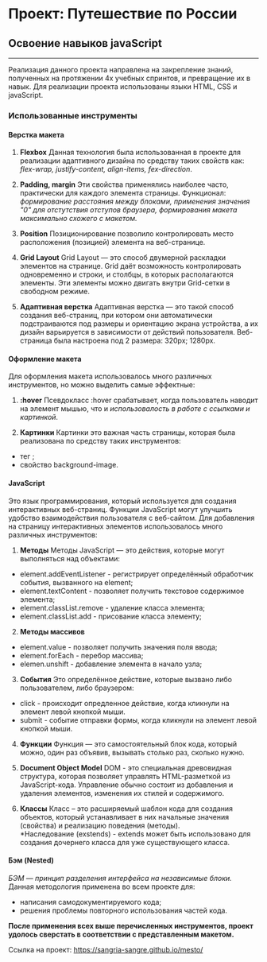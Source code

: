 # Проект: Путешествие по России
## Освоение навыков javaScript
------
Реализация данного проекта направлена на закрепление знаний, полученных на протяжении 4х учебных спринтов, и превращение их в навык. 
Для реализации проекта использованы языки HTML, CSS и javaScript.

 ### Использованные инструменты
 ####  Верстка макета
 1. **Flexbox**
 Данная технология была использованная в проекте для реализации адаптивного дизайна по средству таких свойств как: *flex-wrap, justify-content, align-items, fex-direction*.

 2. **Padding, margin**
 Эти свойства применялись наиболее часто, практически для каждого элемента страницы. Функционал: *формирование расстояния между блоками, применения значения "0" для отстутствия отступов браузера, формирования макета максимально схожего с макетом.*

 3. **Position**
 Позиционирование позволило контролировать место расположения (позицией) элемента на веб-странице.

 4. **Grid Layout**
 Grid Layout — это способ двумерной раскладки элементов на странице. Grid даёт возможность контролировать одновременно и строки, и столбцы, в которых располагаются элементы. Эти элементы можно двигать внутри Grid-сетки в свободном режиме.

 5.  **Адаптивная верстка**
 Адаптивная верстка — это такой способ создания веб-страниц, при котором они автоматически подстраиваются под размеры и ориентацию экрана устройства, а их дизайн варьируется в зависимости от действий пользователя. Веб-страница была настроена под 2 размера: 320px; 1280px.


 ####  Оформление макета
 Для оформления макета использовалось много различных инструментов, но можно выделить самые эффектные:
 1. **:hover**
 Псевдокласс :hover срабатывает, когда пользователь наводит на элемент мышью, что и *использовалость в работе с ссылками и картинкой*.
 
 2.  **Картинки**
 Картинки это важная часть страницы, которая была реализована по средству таких инструментов: 
 * тег <img>;
 * свойство background-image.


 ####  JavaScript
  Это язык программирования, который используется для создания интерактивных веб-страниц. Функции JavaScript могут улучшить удобство взаимодействия пользователя с веб-сайтом. Для добавления на страницу интерактивных элементов использовалось много различных инструментов:
  1. **Методы**
 Методы JavaScript — это действия, которые могут выполняться над объектами:
 * element.addEventListener - регистрирует определённый обработчик события, вызванного на element;
 * element.textContent - позволяет получить текстовое содержимое элемента;
 * element.classList.remove - удаление класса элемента;
 * element.classList.add - присование класса элементу;

  2. **Методы массивов**
 * element.value - позволяет получить значения поля ввода;
 * element.forEach - перебор массива;
 * elemen.unshift - добавление элемента в начало узла;
 
  3.  **События**
 Это определённое действие, которые вызвано либо пользователем, либо браузером:
 * click - происходит опредленное действие, когда кликнули на элемент левой кнопкой мыши.
 * submit - событие отправки формы, когда кликнули на элемент левой кнопкой мыши.

  4.  **Функции**
 Функция — это самостоятельный блок кода, который можно, один раз объявив, вызывать столько раз, сколько нужно. 

  5.  **Document Object Model**
  DOM -  это специальная древовидная структура, которая позволяет управлять HTML-разметкой из JavaScript-кода. Управление обычно состоит из добавления и удаления элементов, изменения их стилей и содержимого.

  6. **Классы**
   Класс – это расширяемый шаблон кода для создания объектов, который устанавливает в них начальные значения (свойства) и реализацию поведения (методы).  
   *Наследование (exstends) - extends может быть использовано для создания дочернего класса для уже существующего класса.  

 ####  Бэм (Nested)
 *БЭМ — принцип разделения интерфейса на независимые блоки.*
 Данная методология применена во всем проекте для: 
 * написания самодокументируемого кода;
 * решения проблемы повторного использования частей кода.
 

**После применения всех выше перечисленных инструментов, проект удолось сверстать в соответствии с представленным макетом.**

 Ссылка на проект: https://sangria-sangre.github.io/mesto/
